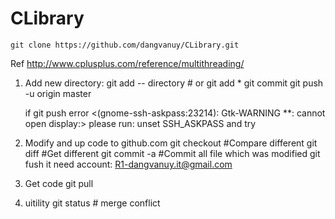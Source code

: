 CLibrary
========
	git clone https://github.com/dangvanuy/CLibrary.git
	
Ref
	http://www.cplusplus.com/reference/multithreading/

1. Add new directory:
	git add -- directory  		# or git add *
	git commit
	git push -u origin master

	if git push error <(gnome-ssh-askpass:23214): Gtk-WARNING **: cannot open display:>
	please run: unset SSH_ASKPASS and try


2. Modify and up code to github.com
	git checkout		#Compare different
	git diff			#Get different
	git commit -a		#Commit all file which was modified
	git fush
		it need account: R1-dangvanuy.it@gmail.com

3. Get code
	git pull
	
4. uitility
	git status		# merge conflict

	
	
	
	
	